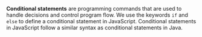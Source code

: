 **Conditional statements** are programming commands that are used to handle decisions and control program flow. We use the keywords `if` and `else` to define a conditional statement in JavaScript. Conditional statements in JavaScript follow a similar syntax as conditional statements in Java.
